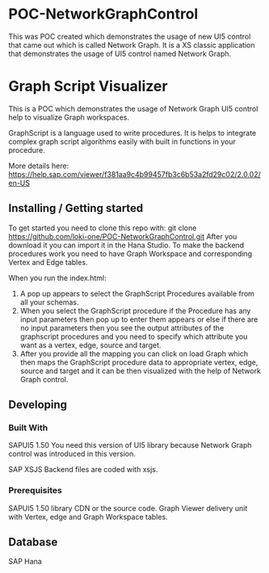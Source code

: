 # POC-NetworkGraphControl
This was  POC created which demonstrates the usage of new UI5 control that came out which is called Network Graph. 
It is a XS classic application that demonstrates the usage of UI5 control named Network Graph.

# Graph Script Visualizer
This is a POC which demonstrates the usage of Network Graph UI5 control help to visualize Graph workspaces.

GraphScript is a language used to write procedures. It is helps to integrate complex graph script algorithms easily with built in functions in your procedure.

More details here: https://help.sap.com/viewer/f381aa9c4b99457fb3c6b53a2fd29c02/2.0.02/en-US

## Installing / Getting started

To get started you need to clone this repo with: git clone https://github.com/loki-one/POC-NetworkGraphControl.git
After you download it you can import it in the Hana Studio.
To make the backend procedures work you need to have Graph Workspace and corresponding Vertex and Edge tables.

When you run the index.html:
1) A pop up appears to select the GraphScript Procedures available from all your schemas.
2) When you select the GraphScript procedure if the Procedure has any input parameters then pop up to enter them appears or else if     there are no input parameters then you see the output attributes of the graphscript procedures and you need to specify which attribute you want as a vertex, edge, source and target.
3) After you provide all the mapping you can click on load Graph which then maps the GraphScript procedure data to appropriate vertex, edge, source and target and it can be then visualized with the help of Network Graph control.

## Developing

### Built With
SAPUI5 1.50 
You need this version of UI5 library because Network Graph control was introduced in this version.

SAP XSJS
Backend files are coded with xsjs.

### Prerequisites
SAPUI5 1.50 library CDN or the source code.
Graph Viewer delivery unit with Vertex, edge and Graph Workspace tables.

## Database

SAP Hana 
